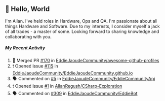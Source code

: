 ## :wave: Hello, World

I'm Allan. I've held roles in Hardware, Ops and QA. I'm passionate about all things Hardware and Software. Due to my interests, I consider myself a jack of all trades - a master of some. Looking forward to sharing knowledge and collaborating with you.

##### My Recent Activity
<!--START_SECTION:activity-->
1. 🎉 Merged PR [#170](https://github.com/EddieJaoudeCommunity/awesome-github-profiles/pull/170) in [EddieJaoudeCommunity/awesome-github-profiles](https://github.com/EddieJaoudeCommunity/awesome-github-profiles)
2. ❗️ Opened issue [#115](https://github.com/EddieJaoudeCommunity/EddieJaoudeCommunity.github.io/issues/115) in [EddieJaoudeCommunity/EddieJaoudeCommunity.github.io](https://github.com/EddieJaoudeCommunity/EddieJaoudeCommunity.github.io)
3. 🗣 Commented on [#5](https://github.com/EddieJaoudeCommunity/EddieCommunityApi/issues/5) in [EddieJaoudeCommunity/EddieCommunityApi](https://github.com/EddieJaoudeCommunity/EddieCommunityApi)
4. ❗️ Opened issue [#1](https://github.com/AllanRegush/CSharp-Exploration/issues/1) in [AllanRegush/CSharp-Exploration](https://github.com/AllanRegush/CSharp-Exploration)
5. 🗣 Commented on [#309](https://github.com/EddieJaoudeCommunity/EddieBot/issues/309) in [EddieJaoudeCommunity/EddieBot](https://github.com/EddieJaoudeCommunity/EddieBot)
<!--END_SECTION:activity-->

<!--
**AllanRegush/AllanRegush** is a ✨ _special_ ✨ repository because its `README.md` (this file) appears on your GitHub profile.

Here are some ideas to get you started:

- 🔭 I’m currently working on ...
- 🌱 I’m currently learning ...
- 👯 I’m looking to collaborate on ...
- 🤔 I’m looking for help with ...
- 💬 Ask me about ...
- 📫 How to reach me: ...
- 😄 Pronouns: ...
- ⚡ Fun fact: ...
-->
